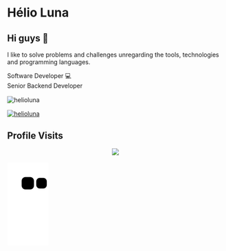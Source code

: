 # Hélio Luna

## Hi guys 👋
I like to solve problems and challenges unregarding the tools, technologies and programming languages.
<br />

Software Developer :computer:
<br />
Senior Backend Developer
<br />

<p><img align="center" src="https://github-readme-stats.vercel.app/api/top-langs?username=helioluna&show_icons=true&locale=en&layout=compact" alt="helioluna" /></p>

<p align="left">
<a href="https://linkedin.com/in/helioluna" target="blank"><img align="center" src="https://raw.githubusercontent.com/rahuldkjain/github-profile-readme-generator/master/src/images/icons/Social/linked-in-alt.svg" alt="helioluna" height="30" width="40" /></a>
</p>

## Profile Visits 

<!-- visitors count  -->

<p align="center" >   
  <img src="https://profile-counter.glitch.me/alexiakattah/count.svg" />  
</p>

![github contribution grid snake animation](https://raw.githubusercontent.com/alexiakattah/alexiakattah/output/github-contribution-grid-snake.svg)
